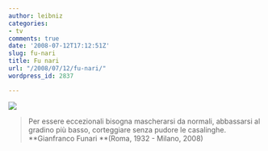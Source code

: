 ```yaml
---
author: leibniz
categories:
- tv
comments: true
date: '2008-07-12T17:12:51Z'
slug: fu-nari
title: Fu nari
url: "/2008/07/12/fu-nari/"
wordpress_id: 2837

---
```

![](http://www.leibniz-blogs.it/gallery/funari.jpg)


> Per essere eccezionali bisogna mascherarsi da normali, abbassarsi al gradino più basso, corteggiare senza pudore le casalinghe.
**Gianfranco Funari **(Roma, 1932 - Milano, 2008)
